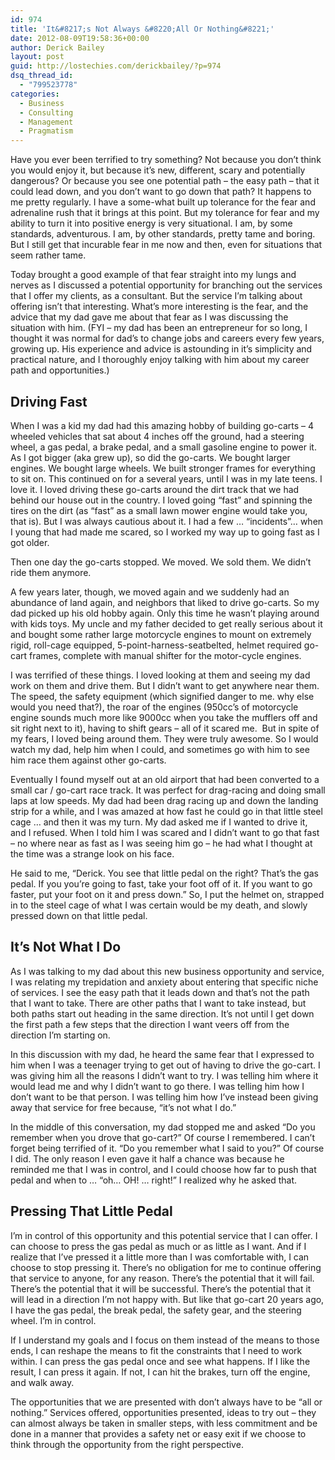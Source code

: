 ```yaml
---
id: 974
title: 'It&#8217;s Not Always &#8220;All Or Nothing&#8221;'
date: 2012-08-09T19:58:36+00:00
author: Derick Bailey
layout: post
guid: http://lostechies.com/derickbailey/?p=974
dsq_thread_id:
  - "799523778"
categories:
  - Business
  - Consulting
  - Management
  - Pragmatism
---
```

Have you ever been terrified to try something? Not because you don&#8217;t think you would enjoy it, but because it&#8217;s new, different, scary and potentially dangerous? Or because you see one potential path &#8211; the easy path &#8211; that it could lead down, and you don&#8217;t want to go down that path? It happens to me pretty regularly. I have a some-what built up tolerance for the fear and adrenaline rush that it brings at this point. But my tolerance for fear and my ability to turn it into positive energy is very situational. I am, by some standards, adventurous. I am, by other standards, pretty tame and boring. But I still get that incurable fear in me now and then, even for situations that seem rather tame.

Today brought a good example of that fear straight into my lungs and nerves as I discussed a potential opportunity for branching out the services that I offer my clients, as a consultant. But the service I&#8217;m talking about offering isn&#8217;t that interesting. What&#8217;s more interesting is the fear, and the advice that my dad gave me about that fear as I was discussing the situation with him. (FYI &#8211; my dad has been an entrepreneur for so long, I thought it was normal for dad&#8217;s to change jobs and careers every few years, growing up. His experience and advice is astounding in it&#8217;s simplicity and practical nature, and I thoroughly enjoy talking with him about my career path and opportunities.)

## Driving Fast

When I was a kid my dad had this amazing hobby of building go-carts &#8211; 4 wheeled vehicles that sat about 4 inches off the ground, had a steering wheel, a gas pedal, a brake pedal, and a small gasoline engine to power it. As I got bigger (aka grew up), so did the go-carts. We bought larger engines. We bought large wheels. We built stronger frames for everything to sit on. This continued on for a several years, until I was in my late teens. I love it. I loved driving these go-carts around the dirt track that we had behind our house out in the country. I loved going &#8220;fast&#8221; and spinning the tires on the dirt (as &#8220;fast&#8221; as a small lawn mower engine would take you, that is). But I was always cautious about it. I had a few … &#8220;incidents&#8221;&#8230; when I young that had made me scared, so I worked my way up to going fast as I got older. 

Then one day the go-carts stopped. We moved. We sold them. We didn&#8217;t ride them anymore. 

A few years later, though, we moved again and we suddenly had an abundance of land again, and neighbors that liked to drive go-carts. So my dad picked up his old hobby again. Only this time he wasn&#8217;t playing around with kids toys. My uncle and my father decided to get really serious about it and bought some rather large motorcycle engines to mount on extremely rigid, roll-cage equipped, 5-point-harness-seatbelted, helmet required go-cart frames, complete with manual shifter for the motor-cycle engines.

I was terrified of these things. I loved looking at them and seeing my dad work on them and drive them. But I didn&#8217;t want to get anywhere near them. The speed, the safety equipment (which signified danger to me. why else would you need that?), the roar of the engines (950cc&#8217;s of motorcycle engine sounds much more like 9000cc when you take the mufflers off and sit right next to it), having to shift gears &#8211; all of it scared me.  But in spite of my fears, I loved being around them. They were truly awesome. So I would watch my dad, help him when I could, and sometimes go with him to see him race them against other go-carts. 

Eventually I found myself out at an old airport that had been converted to a small car / go-cart race track. It was perfect for drag-racing and doing small laps at low speeds. My dad had been drag racing up and down the landing strip for a while, and I was amazed at how fast he could go in that little steel cage … and then it was my turn. My dad asked me if I wanted to drive it, and I refused. When I told him I was scared and I didn&#8217;t want to go that fast &#8211; no where near as fast as I was seeing him go &#8211; he had what I thought at the time was a strange look on his face.

He said to me, &#8220;Derick. You see that little pedal on the right? That&#8217;s the gas pedal. If you you&#8217;re going to fast, take your foot off of it. If you want to go faster, put your foot on it and press down.&#8221; So, I put the helmet on, strapped in to the steel cage of what I was certain would be my death, and slowly pressed down on that little pedal. 

## It&#8217;s Not What I Do

As I was talking to my dad about this new business opportunity and service, I was relating my trepidation and anxiety about entering that specific niche of services. I see the easy path that it leads down and that&#8217;s not the path that I want to take. There are other paths that I want to take instead, but both paths start out heading in the same direction. It&#8217;s not until I get down the first path a few steps that the direction I want veers off from the direction I&#8217;m starting on. 

In this discussion with my dad, he heard the same fear that I expressed to him when I was a teenager trying to get out of having to drive the go-cart. I was giving him all the reasons I didn&#8217;t want to try. I was telling him where it would lead me and why I didn&#8217;t want to go there. I was telling him how I don&#8217;t want to be that person. I was telling him how I&#8217;ve instead been giving away that service for free because, &#8220;it&#8217;s not what I do.&#8221;

In the middle of this conversation, my dad stopped me and asked &#8220;Do you remember when you drove that go-cart?&#8221; Of course I remembered. I can&#8217;t forget being terrified of it. &#8220;Do you remember what I said to you?&#8221; Of course I did. The only reason I even gave it half a chance was because he reminded me that I was in control, and I could choose how far to push that pedal and when to … &#8220;oh&#8230; OH! … right!&#8221; I realized why he asked that.

## Pressing That Little Pedal

I&#8217;m in control of this opportunity and this potential service that I can offer. I can choose to press the gas pedal as much or as little as I want. And if I realize that I&#8217;ve pressed it a little more than I was comfortable with, I can choose to stop pressing it. There&#8217;s no obligation for me to continue offering that service to anyone, for any reason. There&#8217;s the potential that it will fail. There&#8217;s the potential that it will be successful. There&#8217;s the potential that it will lead in a direction I&#8217;m not happy with. But like that go-cart 20 years ago, I have the gas pedal, the break pedal, the safety gear, and the steering wheel. I&#8217;m in control.

If I understand my goals and I focus on them instead of the means to those ends, I can reshape the means to fit the constraints that I need to work within. I can press the gas pedal once and see what happens. If I like the result, I can press it again. If not, I can hit the brakes, turn off the engine, and walk away.

The opportunities that we are presented with don&#8217;t always have to be &#8220;all or nothing.&#8221; Services offered, opportunities presented, ideas to try out &#8211; they can almost always be taken in smaller steps, with less commitment and be done in a manner that provides a safety net or easy exit if we choose to think through the opportunity from the right perspective.